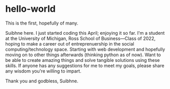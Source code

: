 # hello-world
This is the first, hopefully of many.

Suibhne here. I just started coding this April; enjoying it so far. I'm a student at the University of Michigan, Ross School of Business—Class of 2022, hoping to make a career out of entreprenuership in the social computing/technology space. Starting with web development and hopefully moving on to other things afterwards (thinking python as of now). Want to be able to create amazing things and solve tangible solutions using these skills. If anyone has any suggestions for me to meet my goals, please share any wisdom you're willing to impart. 

Thank you and godbless, Suibhne.
